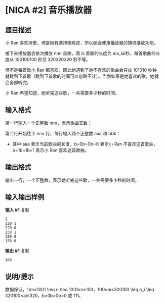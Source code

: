 # [NICA #2] 音乐播放器
 题目描述
----

 小 Ran 喜欢听歌，但是她有选择困难症，所以她会使用播放器的随机播放功能。


接下来播放器会依次播放 nnn 首歌，第 iii 首歌的长度为 aia\_iai​ 秒。每首歌曲的长度从 100100100 秒至 320320320 秒不等。


但不是每首歌小 Ran 都喜欢，因此她遇到了她不喜欢的歌曲会只放 101010 秒钟就跳到下首歌（跳到下首歌的时间可以忽略不计）。当然如果是她喜欢的歌，她就会全部听完。


小 Ran 希望知道，她听完这些歌，一共需要多少秒的时间。


 输入格式
----

 第一行输入一个正整数 nnn，表示歌曲支数；


第二行开始往下 nnn 行，每行输入两个正整数 aaa 和 bbb：


* 其中 aaa 表示当前歌曲的长度，b=0b=0b=0 表示小 Ran 不喜欢这首歌曲，b=1b=1b=1 表示小 Ran 喜欢这首歌曲。


 输出格式
----

 输出一行，一个正整数，表示她听完这些歌，一共需要多少秒的时间。


  输入输出样例
------

 **输入 #1** 
 复制
  
```
5
120 1
220 0
230 1
180 0
150 0
```
 **输出 #1** 
 复制
  
```
380
```
 说明/提示
-----

 数据保证，1≤n≤1001 \leq n \leq 1001≤n≤100，100≤ai≤320100 \leq a\_i \leq 320100≤ai​≤320，b=0b=0b=0 或 111。


 